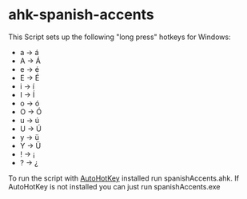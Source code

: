 # ahk-spanish-accents

This Script sets up the following "long press" hotkeys for Windows:

 - a -> á
 - A -> Á
 - e -> é
 - E -> É
 - i -> í
 - I -> Í
 - o -> ó
 - O -> Ó
 - u -> ú
 - U -> Ú
 - y -> ü
 - Y -> Ü
 - ! -> ¡
 - ? -> ¿

To run the script with [AutoHotKey](https://www.autohotkey.com/) installed run spanishAccents.ahk. If AutoHotKey is not installed you can just run spanishAccents.exe
